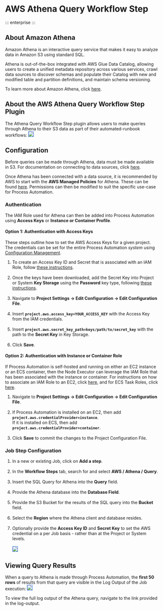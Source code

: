 # AWS Athena Query Workflow Step

::: enterprise
:::

## About Amazon Athena

Amazon Athena is an interactive query service that makes it easy to analyze data in Amazon S3 using standard SQL.

Athena is out-of-the-box integrated with AWS Glue Data Catalog, allowing users to create a unified metadata repository across various services, 
crawl data sources to discover schemas and populate their Catalog with new and modified table and partition definitions, and maintain schema versioning.

To learn more about Amazon Athena, click [here](https://aws.amazon.com/athena).

## About the AWS Athena Query Workflow Step Plugin

The Athena Query Workflow Step plugin allows users to make queries through Athena to their S3 data as part of their automated-runbook workflows:
<img style='border:1px solid #327af6' src="@assets/img/aws-athena-job-step-config.png" /><br>

## Configuration

Before queries can be made through Athena, data must be made available in S3. For documentation on connecting to data sources, click [here](https://docs.aws.amazon.com/athena/latest/ug/work-with-data-stores.html).

Once Athena has been connected with a data source, it is recommended by AWS to start with the **AWS Managed Policies** for Athena.  These can be found [here](https://docs.aws.amazon.com/athena/latest/ug/managed-policies.html).
Permissions can then be modified to suit the specific use-case for Process Automation.

### Authentication

The IAM Role used for Athena can then be added into Process Automation using **Access Keys** or **Instance or Container Profile**.

#### Option 1: Authentication with Access Keys
These steps outline how to set the AWS Access Keys for a given project.  The credentials can be set for the entire Process Automation _system_ using [Configuration Management](/manual/configuration-mgmt/configmgmt.html).

1. To create an Access Key ID and Secret that is associated with an IAM Role, follow [these instructions](https://docs.aws.amazon.com/IAM/latest/UserGuide/id_credentials_access-keys.html).<br><br>
2. Once the keys have been downloaded, add the Secret Key into Project or System **Key Storage** using the **Password** key type, following [these instructions](/manual/system-configs.html#key-storage).<br><br>
3. Navigate to **Project Settings -> Edit Configuration -> Edit Configuration File**. <br><br>
4. Insert **`project.aws.access_key=YOUR_ACCESS_KEY`** with the Access Key from the IAM credentials.<br><br>
5. Insert **`project.aws.secret_key_path=keys/path/to/secret_key`** with the path to the **Secret Key** in Key Storage.<br><br>
6. Click **Save**.

#### Option 2: Authentication with Instance or Container Role

If Process Automation is self-hosted and running on either an EC2 instance or an ECS container, then the Node Executor can leverage the IAM Role that has been associated with the instance or container.
For instructions on how to associate an IAM Role to an EC2, click [here](https://docs.aws.amazon.com/AWSEC2/latest/UserGuide/iam-roles-for-amazon-ec2.html), and for ECS Task Roles, click [here](https://docs.aws.amazon.com/AmazonECS/latest/developerguide/task-iam-roles.html).

1. Navigate to **Project Settings -> Edit Configuration -> Edit Configuration File**.<br><br>
2. If Process Automation is installed on an EC2, then add **`project.aws.credentialProvider=instance`**.  
   If it is installed on ECS, then add **`project.aws.credentialProvider=container`**.<br><br>
3. Click **Save** to commit the changes to the Project Configuration File.

### Job Step Configuration

1. In a new or existing Job, click on **Add a step**.<br><br>
2. In the **Workflow Steps** tab, search for and select **AWS / Athena / Query**.<br><br>
3. Insert the SQL Query for Athena into the **Query** field.<br><br>
4. Provide the Athena database into the **Database Field**.<br><br>
5. Provide the S3 Bucket for the results of the SQL query into the **Bucket** field.<br><br>
6. Select the **Region** where the Athena client and database resides.<br><br>
7. Optionally provide the **Access Key ID** and **Secret Key** to set the AWS credential on a per Job basis - rather than at the Project or System levels.<br><br>
<img style='border:1px solid #327af6' src="@assets/img/aws-athena-job-step-config.png" /><br>

## Viewing Query Results

When a query to Athena is made through Process Automation, the **first 50 rows** of results from that query are visible in the Log Output of the Job execution:
<img style='border:1px solid #327af6' src="@assets/img/aws-athena-output.png" /><br>

To view the full log output of the Athena query, navigate to the link provided in the log-output.